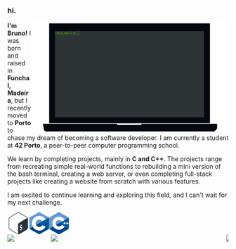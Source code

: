 ### hi.

[<picture><source media="(prefers-color-scheme: dark)" srcset=".github/assets/images/readme-light.png"/><img align="right" width="450" alt="Latest completed project published on GH." src=".github/assets/images/readme-dark.png"/></picture>](https://github.com/BrunoCostaGH/42cursus-minishell)
**I'm Bruno!** I was born and raised in **Funchal, Madeira**, but I recently moved to **Porto** to chase my dream of becoming a software developer. I am currently a student at **42 Porto**, a peer-to-peer computer programming school. 

We learn by completing projects, mainly in **C and C++**. The projects range from recreating simple real-world functions to rebuilding a mini version of the bash terminal, creating a web server, or even completing full-stack projects like creating a website from scratch with various features.

I am excited to continue learning and exploring this field, and I can't wait for my next challenge.


[<img height="50" src=".github/assets/images/bash.png" align="left"/>](https://en.wikipedia.org/wiki/Bash_(Unix_shell)) [<img height="50" src=".github/assets/images/c.png" align="left"/>](https://en.wikipedia.org/wiki/C_(programming_language)) [<img height="50" src=".github/assets/images/cpp.svg" align="left"/>](https://en.wikipedia.org/wiki/C%2B%2B)
<br><br><br>
[<img width="5" src="https://upload.wikimedia.org/wikipedia/commons/d/d2/Blank.png" align="right"/>]()
[<picture><source media="(prefers-color-scheme: dark)" srcset="https://github-readme-stats.vercel.app/api/pin/?username=BrunoCostaGH&repo=42cursus-minishell&hide_border=true"/><img width="400" src="https://github-readme-stats.vercel.app/api/pin/?username=BrunoCostaGH&repo=42cursus-minishell&hide_border=true&theme=swift" align="right"/>](https://github.com/BrunoCostaGH/42cursus-minishell)
[<picture><source media="(prefers-color-scheme: dark)" srcset="https://github-readme-stats.vercel.app/api/top-langs/?username=BrunoCostaGH&layout=compact&card_width=425&hide_border=true"/><img height="140" src="https://github-readme-stats.vercel.app/api/top-langs/?username=BrunoCostaGH&layout=compact&card_width=425&hide_border=true&theme=swift" align="left"/>](https://github.com/BrunoCostaGH?tab=repositories)
